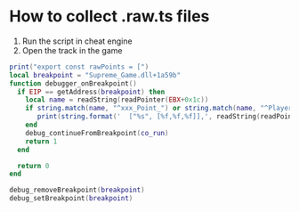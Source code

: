 # How to collect .raw.ts files

1) Run the script in cheat engine
2) Open the track in the game

```lua
print("export const rawPoints = [")
local breakpoint = "Supreme_Game.dll+1a59b"
function debugger_onBreakpoint()
  if EIP == getAddress(breakpoint) then
    local name = readString(readPointer(EBX+0x1c))
    if string.match(name, "^xxx_Point_") or string.match(name, "^Player_Start_Location_") then
       print(string.format('  ["%s", [%f,%f,%f]],', readString(readPointer(EBX+0x1c)), readFloat(EBX+0x34), readFloat(EBX+0x38), readFloat(EBX+0x3c)))
    end
    debug_continueFromBreakpoint(co_run)
    return 1
  end

  return 0
end

debug_removeBreakpoint(breakpoint)
debug_setBreakpoint(breakpoint)
```
